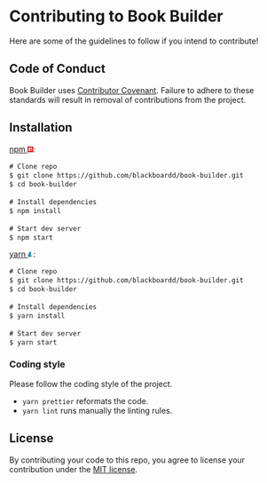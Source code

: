 # Contributing to Book Builder

Here are some of the guidelines to follow if you intend to contribute!

## Code of Conduct

Book Builder uses [Contributor Covenant](https://www.contributor-covenant.org/). Failure to adhere to these standards will result in removal of contributions from the project.

## Installation
[npm <img src="/.github/images/icons/npm/b0f1a8318363185cc2ea6a40ac23eeb2.png" alt="npm" height="10"/>](https://github.com/npm/cli):

```shell
# Clone repo
$ git clone https://github.com/blackboardd/book-builder.git
$ cd book-builder

# Install dependencies
$ npm install

# Start dev server
$ npm start
```

[yarn <img src="/.github/images/icons/yarn/icon-48x48.png" alt="yarn" height="10"/>](https://github.com/yarnpkg/yarn):

```shell
# Clone repo
$ git clone https://github.com/blackboardd/book-builder.git
$ cd book-builder

# Install dependencies
$ yarn install

# Start dev server
$ yarn start
```

### Coding style

Please follow the coding style of the project.

- `yarn prettier` reformats the code.
- `yarn lint` runs manually the linting rules.

## License

By contributing your code to this repo, you agree to license your contribution under the [MIT license](/LICENSE).
